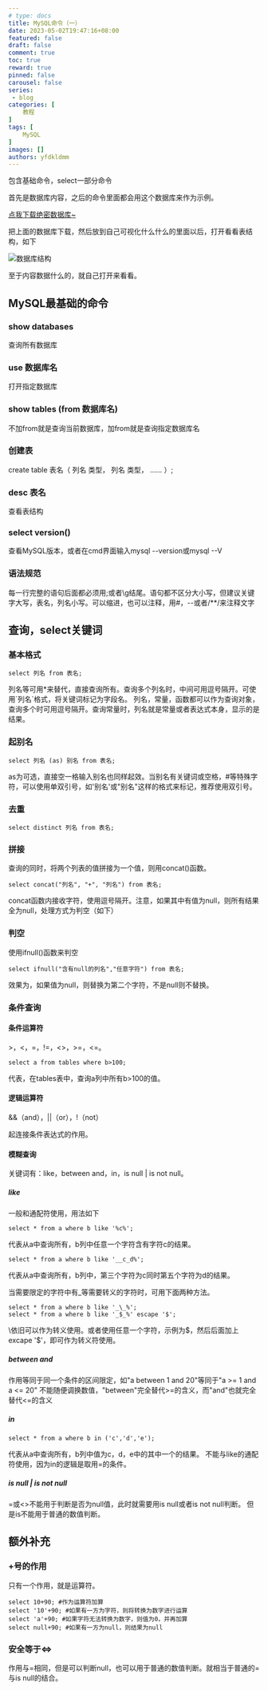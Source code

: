 ```yaml
---
# type: docs 
title: MySQL命令（一）
date: 2023-05-02T19:47:16+08:00
featured: false
draft: false
comment: true
toc: true
reward: true
pinned: false
carousel: false
series:
 - blog
categories: [
    教程
]
tags: [
    MySQL
]
images: []
authors: yfdkldmm
---
```


包含基础命令，select一部分命令

<!--more-->

首先是数据库内容，之后的命令里面都会用这个数据库来作为示例。

[点我下载绝密数据库~](/documents/MySQL命令（一）/myemployees.sql)

把上面的数据库下载，然后放到自己可视化什么什么的里面以后，打开看看表结构，如下

![数据库结构](/images/MySQL命令（一）/数据库结构.jpg)

至于内容数据什么的，就自己打开来看看。

## MySQL最基础的命令

### show databases

查询所有数据库

### use 数据库名

打开指定数据库

### show tables (from 数据库名)

不加from就是查询当前数据库，加from就是查询指定数据库名

### 创建表

create table 表名（
        列名 类型，
        列名 类型，
        ……
        ）;

### desc 表名

查看表结构

### select version()

查看MySQL版本，或者在cmd界面输入mysql --version或mysql --V

### 语法规范

每一行完整的语句后面都必须用;或者\g结尾。语句都不区分大小写，但建议关键字大写，表名，列名小写。可以缩进，也可以注释，用#，--或者/**/来注释文字

## 查询，select关键词

### 基本格式

```mysql
select 列名 from 表名;
```

列名等可用*来替代，直接查询所有。查询多个列名时，中间可用逗号隔开。可使用\`列名\`格式，将关键词标记为字段名。
列名，常量，函数都可以作为查询对象，查询多个时可用逗号隔开。查询常量时，列名就是常量或者表达式本身，显示的是结果。

### 起别名

```mysql
select 列名 (as) 别名 from 表名;
```

as为可选，直接空一格输入别名也同样起效。当别名有关键词或空格，#等特殊字符，可以使用单双引号，如'别名'或"别名"这样的格式来标记，推荐使用双引号。

### 去重

```mysql
select distinct 列名 from 表名;
```

### 拼接

查询的同时，将两个列表的值拼接为一个值，则用concat()函数。

```mysql
select concat("列名", "+", "列名") from 表名;
```

concat函数内接收字符，使用逗号隔开。注意，如果其中有值为null，则所有结果全为null，处理方式为判空（如下）

### 判空

使用ifnull()函数来判空

```mysql
select ifnull("含有null的列名","任意字符") from 表名;
```

效果为，如果值为null，则替换为第二个字符，不是null则不替换。

### 条件查询

#### 条件运算符

\>，<，=，!=，<>，>=，<=。

```mysql
select a from tables where b>100;
```

代表，在tables表中，查询a列中所有b>100的值。

#### 逻辑运算符

&&（and），||（or），!（not）

起连接条件表达式的作用。

#### 模糊查询

关键词有：like，between and，in，is null | is not null。

##### like

一般和通配符使用，用法如下

```mysql
select * from a where b like '%c%';
```

代表从a中查询所有，b列中任意一个字符含有字符c的结果。

```mysql
select * from a where b like '__c_d%';
```

代表从a中查询所有，b列中，第三个字符为c同时第五个字符为d的结果。

当需要限定的字符中有_等需要转义的字符时，可用下面两种方法。

```mysql
select * from a where b like '_\_%';
select * from a where b like '_$_%' escape '$';
```

\依旧可以作为转义使用。或者使用任意一个字符，示例为$，然后后面加上excape '\$'，即可作为转义符使用。

##### between and

作用等同于同一个条件的区间限定，如"a between 1 and 20"等同于"a >= 1 and a <= 20"
不能随便调换数值，"between"完全替代>=的含义，而"and"也就完全替代<=的含义

##### in

```mysql
select * from a where b in ('c','d','e');
```

代表从a中查询所有，b列中值为c，d，e中的其中一个的结果。
不能与like的通配符使用，因为in的逻辑是取用=的条件。

##### is null | is not null

=或<>不能用于判断是否为null值，此时就需要用is null或者is not null判断。
但是is不能用于普通的数值判断。

## 额外补充

### +号的作用

只有一个作用，就是运算符。

```mysql
select 10+90; #作为运算符加算
select '10'+90; #如果有一方为字符，则将转换为数字进行运算
select 'a'+90; #如果字符无法转换为数字，则值为0，并再加算
select null+90; #如果有一方为null，则结果为null
```

### 安全等于<=>

作用与=相同，但是可以判断null，也可以用于普通的数值判断。就相当于普通的=与is null的结合。
